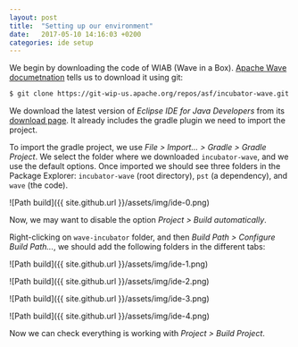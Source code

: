 ```yaml
---
layout: post
title:  "Setting up our environment"
date:   2017-05-10 14:16:03 +0200
categories: ide setup
---
```


We begin by downloading the code of WIAB (Wave in a Box). [Apache Wave
documetnation][1] tells us to download it using git:

```sh
$ git clone https://git-wip-us.apache.org/repos/asf/incubator-wave.git
```

We download the latest version of _Eclipse IDE for Java Developers_ from its
[download page][2]. It already includes the gradle plugin we need to import the
project.

To import the gradle project, we use _File > Import... > Gradle > Gradle
Project_. We select the folder where we downloaded `incubator-wave`, and we use
the default options. Once imported we should see three folders in the Package
Explorer: `incubator-wave` (root directory), `pst` (a dependency), and `wave`
(the code).

![Path build]({{ site.github.url }}/assets/img/ide-0.png)

Now, we may want to disable the option _Project > Build automatically_.

Right-clicking on `wave-incubator` folder, and then _Build Path > Configure
Build Path..._, we should add the following folders in the different tabs:

![Path build]({{ site.github.url }}/assets/img/ide-1.png)

![Path build]({{ site.github.url }}/assets/img/ide-2.png)

![Path build]({{ site.github.url }}/assets/img/ide-3.png)

![Path build]({{ site.github.url }}/assets/img/ide-4.png)

Now we can check everything is working with _Project > Build Project_.


[1]: https://incubator.apache.org/wave/source-code.html
[2]: https://www.eclipse.org/downloads/eclipse-packages/
